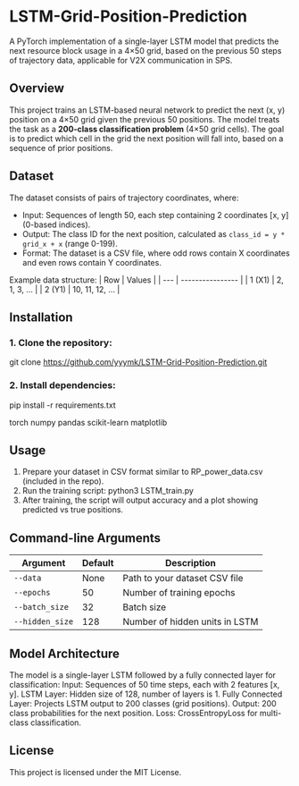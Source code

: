 # LSTM-Grid-Position-Prediction
A PyTorch implementation of a single-layer LSTM model that predicts the next resource block usage in a 4×50 grid, based on the previous 50 steps of trajectory data, applicable for V2X communication in SPS.
## Overview
This project trains an LSTM-based neural network to predict the next (x, y) position on a 4×50 grid given the previous 50 positions. The model treats the task as a **200-class classification problem** (4×50 grid cells). The goal is to predict which cell in the grid the next position will fall into, based on a sequence of prior positions.

## Dataset

The dataset consists of pairs of trajectory coordinates, where:
- Input: Sequences of length 50, each step containing 2 coordinates [x, y] (0-based indices).
- Output: The class ID for the next position, calculated as `class_id = y * grid_x + x` (range 0-199).
- Format: The dataset is a CSV file, where odd rows contain X coordinates and even rows contain Y coordinates.
  
Example data structure:
| Row | Values           |
| --- | ---------------- |
| 1 (X1)  | 2, 1, 3, ...      |
| 2 (Y1)  | 10, 11, 12, ...   |

## Installation

### 1. Clone the repository:
git clone https://github.com/yyymk/LSTM-Grid-Position-Prediction.git

### 2. Install dependencies:
pip install -r requirements.txt

torch
numpy
pandas
scikit-learn
matplotlib

## Usage
1. Prepare your dataset in CSV format similar to RP_power_data.csv (included in the repo).
2. Run the training script:
   python3 LSTM_train.py
3. After training, the script will output accuracy and a plot showing predicted vs true positions.

## Command-line Arguments
| Argument        | Default | Description                    |
| --------------- | ------- | ------------------------------ |
| `--data`        | None    | Path to your dataset CSV file  |
| `--epochs`      | 50      | Number of training epochs      |
| `--batch_size`  | 32      | Batch size                     |
| `--hidden_size` | 128     | Number of hidden units in LSTM |

## Model Architecture
The model is a single-layer LSTM followed by a fully connected layer for classification:
Input: Sequences of 50 time steps, each with 2 features [x, y].
LSTM Layer: Hidden size of 128, number of layers is 1.
Fully Connected Layer: Projects LSTM output to 200 classes (grid positions).
Output: 200 class probabilities for the next position.
Loss: CrossEntropyLoss for multi-class classification.

## License
This project is licensed under the MIT License.
